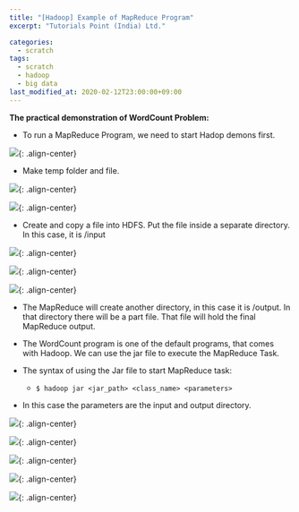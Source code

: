 ```yaml
---
title: "[Hadoop] Example of MapReduce Program"
excerpt: "Tutorials Point (India) Ltd."

categories:
  - scratch
tags:
  - scratch
  - hadoop
  - big data
last_modified_at: 2020-02-12T23:00:00+09:00
---  
```


**The practical demonstration of WordCount Problem:**

  - To run a MapReduce Program, we need to start Hadop demons first.  

![](https://eliotjang.github.io/assets/images/hadoop/hadoop-daemons.png){: .align-center}  

  - Make temp folder and file.  


![](https://eliotjang.github.io/assets/images/hadoop/make-folder.png){: .align-center}  

![](https://eliotjang.github.io/assets/images/hadoop/make-file.png){: .align-center}  

  - Create and copy a file into HDFS. Put the file inside a separate directory. In this case, it is /input


![](https://eliotjang.github.io/assets/images/hadoop/make-input.png){: .align-center}  

![](https://eliotjang.github.io/assets/images/hadoop/put-sample-file.png){: .align-center}  

![](https://eliotjang.github.io/assets/images/hadoop/show-hadoop-file.png){: .align-center}  

  - The MapReduce will create another directory, in this case it is /output. In that directory there will be a part file. That file will hold the final MapReduce output.

  - The WordCount program is one of the default programs, that comes with Hadoop. We can use the jar file to execute the MapReduce Task.
  - The syntax of using the Jar file to start MapReduce task:
    - `$ hadoop jar <jar_path> <class_name> <parameters>`  
  - In this case the parameters are the input and output directory.  

![](https://eliotjang.github.io/assets/images/hadoop/show-hadoop-mapreduce-example-jar.png){: .align-center}  

![](https://eliotjang.github.io/assets/images/hadoop/hadoop-wordcount-jar.png){: .align-center}  

![](https://eliotjang.github.io/assets/images/hadoop/show-output-folder.png){: .align-center}  

![](https://eliotjang.github.io/assets/images/hadoop/final-output1.png){: .align-center}  

![](https://eliotjang.github.io/assets/images/hadoop/final-output2.png){: .align-center}  





